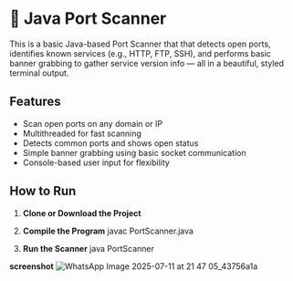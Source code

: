 # 🔐 Java Port Scanner

This is a basic Java-based Port Scanner that that detects open ports, identifies known services (e.g., HTTP, FTP, SSH), and performs basic banner grabbing to gather service version info — all in a beautiful, styled terminal output.

##  Features

- Scan open ports on any domain or IP
- Multithreaded for fast scanning
- Detects common ports and shows open status
- Simple banner grabbing using basic socket communication
- Console-based user input for flexibility


## How to Run

1. **Clone or Download the Project**

2. **Compile the Program**
   javac PortScanner.java
   
3. **Run the Scanner**
   java PortScanner

**screenshot**
![WhatsApp Image 2025-07-11 at 21 47 05_43756a1a](https://github.com/user-attachments/assets/c7109cc1-1e6e-48c6-9630-1862c2882b1c)
